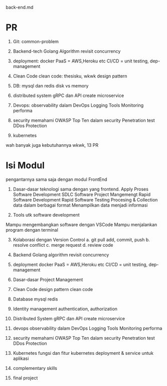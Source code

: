 back-end.md

# PR
1. Git: common-problem

2. Backend-tech
	Golang
	Algorithm revisit
	concurrency

3. deployment: 
	docker
	PaaS = AWS,Heroku etc
	CI/CD = unit testing, dep-management

4. Clean Code
clean code: thesisku, wkwk
design pattern

5. DB: mysql dan redis
disk vs memory

6. distributed system
gRPC dan API
create microservice

7. Devops: 
observability dalam DevOps
Logging Tools
Monitoring performa

12. security
memahami OWASP Top Ten dalam security
Penetration test
DDos Protection

13. kubernetes

wah banyak juga kebutuhannya wkwk, 13 PR









# Isi Modul
pengantarnya sama saja dengan modul FrontEnd

1. Dasar-dasar teknologi
sama dengan yang frontend.
Apply Proses Software Development
SDLC
Software Project Mangemengt
Rapid Software Development
Rapid Software Testing
Procesing & Collection data dalam berbagai format
Menampilkan data menjadi informasi

2. Tools utk software development

Mampu mengembangkan software dengan VSCode
Mampu menjalankan program dengan terminal

3. Kolaborasi dengan Version Control
a. git pull add, commit, push
b. resolve conflict
c. merge request
d. review code

4. Backend
Golang
algorithm revisit
concurrency

5. deployment
docker
PaaS = AWS,Heroku etc
CI/CD = unit testing, dep-management

6. Dasar-dasar Project Management

7. Clean Code
design pattern
clean code

8. Database
mysql
redis

9. Identity management
authentication, authorization

10. Distributed System
gRPC dan API
create microservice

11. devops
observability dalam DevOps
Logging Tools
Monitoring performa


12. security
memahami OWASP Top Ten dalam security
Penetration test
DDos Protection

13. Kubernetes
fungsi dan fitur kubernetes
deployment & service untuk aplikasi

14. complementary skills

15. final project
